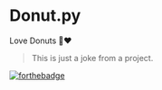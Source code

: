 # Donut.py
Love Donuts 🍩❤️

> This is just a joke from a project.

<p>

[![forthebadge](https://forthebadge.com/images/badges/made-with-python.svg)](https://www.python.org)
